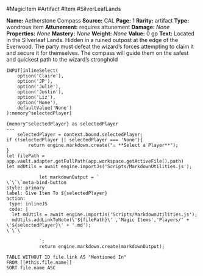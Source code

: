 #MagicItem #Artifact #Item #SilverLeafLands 

**Name:** Aetherstone Compass
**Source:** CAL
**Page:** 1
**Rarity:** artifact
**Type:** wondrous item
**Attunement:** requires attunement
**Damage:** _None_
**Properties:** _None_
**Mastery:** _None_
**Weight:** _None_
**Value:** 0 gp
**Text:** Located in the Silverleaf Lands. Hidden in a ruined outpost at the edge of the Everwood. The party must defeat the wizard’s forces attempting to claim it and secure it for themselves. The compass will guide them on the safest and quickest path to the wizard’s stronghold

```meta-bind
INPUT[inlineSelect(
	option('Claire'), 
	option('JP'), 
	option('Julie'), 
	option('Justin'), 
	option('Liz'), 
	option('None'), 
	defaultValue('None')
):memory^selectedPlayer]
```

```meta-bind-js-view
{memory^selectedPlayer} as selectedPlayer
---
	selectedPlayer = context.bound.selectedPlayer;
if (!selectedPlayer || selectedPlayer === 'None'){
        return engine.markdown.create("⚠️ **Select a Player**");
}
let filePath = app.vault.adapter.getFullPath(app.workspace.getActiveFile().path)
let mdUtils = await engine.importJs('Scripts/MarkdownUtilities.js');

            let markdownOutput = `
\`\`\`meta-bind-button
style: primary 
label: Give Item To ${selectedPlayer}
action: 
 type: inlineJS
 code: |
  let mdUtils = await engine.importJs('Scripts/MarkdownUtilities.js');
  mdUtils.addLinkToNote(\'${filePath}\' ,'Magic Items','Players/' + \'${selectedPlayer}\' + '.md');
\`\`\`

            `;
            return engine.markdown.create(markdownOutput);
```


```dataview
TABLE WITHOUT ID file.link AS "Mentioned In"
FROM [[#this.file.name]]
SORT file.name ASC
```
